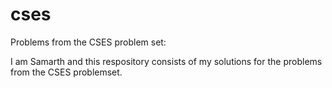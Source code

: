 # cses
Problems from the CSES problem set:

I am Samarth and this respository consists of my solutions for 
the problems from the CSES problemset.
